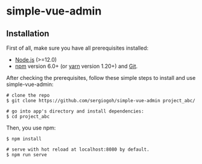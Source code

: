 # simple-vue-admin

## Installation

First of all, make sure you have all prerequisites installed:
- [Node.js](https://nodejs.org/en/) (>=12.0)
- [npm](https://www.npmjs.com/get-npm) version 6.0+ (or [yarn](https://yarnpkg.com/lang/en/docs/install/#mac-stable) version 1.20+)  and [Git](https://git-scm.com/).

After checking the prerequisites, follow these simple steps to install and use simple-vue-admin:

```
# clone the repo
$ git clone https://github.com/sergiogoh/simple-vue-admin project_abc/

# go into app's directory and install dependencies:
$ cd project_abc

```

Then, you use npm:

```
$ npm install

# serve with hot reload at localhost:8080 by default.
$ npm run serve

```
